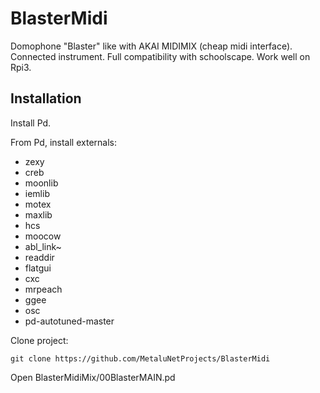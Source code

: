 # BlasterMidi
Domophone "Blaster" like with AKAI MIDIMIX (cheap midi interface).
Connected instrument.
Full compatibility with schoolscape.
Work well on Rpi3.

## Installation
Install Pd.

From Pd, install externals:

- zexy
- creb
- moonlib
- iemlib
- motex
- maxlib
- hcs
- moocow
- abl_link~
- readdir
- flatgui
- cxc
- mrpeach
- ggee
- osc
- pd-autotuned-master

Clone project:
```
git clone https://github.com/MetaluNetProjects/BlasterMidi
```

Open BlasterMidiMix/00BlasterMAIN.pd
